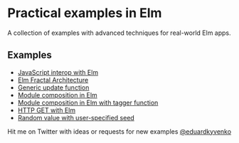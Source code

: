 # Practical examples in Elm

A collection of examples with advanced techniques for real-world Elm apps.

## Examples

- [JavaScript interop with Elm](examples/ports)
- [Elm Fractal Architecture](examples/fractal-architecture)
- [Generic update function](examples/generic-update)
- [Module composition in Elm](examples/module-composition)
- [Module composition in Elm with tagger function](examples/module-composition-tagger)
- [HTTP GET with Elm](examples/http-get)
- [Random value with user-specified seed](examples/random-user-seed)

Hit me on Twitter with ideas or requests for new examples [@eduardkyvenko](https://twitter.com/eduardkyvenko)